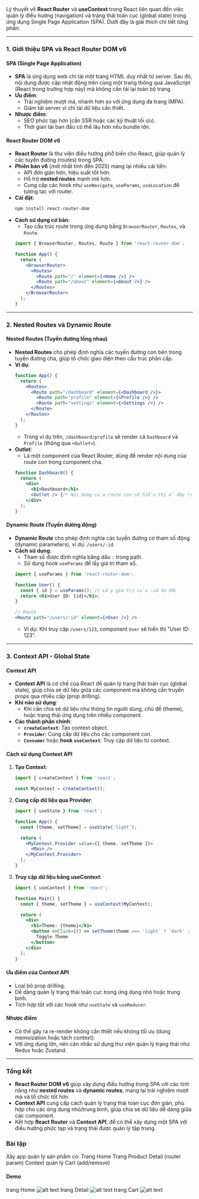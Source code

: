 Lý thuyết về **React Router** và **useContext** trong React liên quan đến việc quản lý điều hướng (navigation) và trạng thái toàn cục (global state) trong ứng dụng Single Page Application (SPA). Dưới đây là giải thích chi tiết từng phần:

---

### 1. **Giới thiệu SPA và React Router DOM v6**

#### **SPA (Single Page Application)**
- **SPA** là ứng dụng web chỉ tải một trang HTML duy nhất từ server. Sau đó, nội dung được cập nhật động trên cùng một trang thông qua JavaScript (React trong trường hợp này) mà không cần tải lại toàn bộ trang.
- **Ưu điểm**:
  - Trải nghiệm mượt mà, nhanh hơn so với ứng dụng đa trang (MPA).
  - Giảm tải server vì chỉ tải dữ liệu cần thiết.
- **Nhược điểm**:
  - SEO phức tạp hơn (cần SSR hoặc các kỹ thuật tối ưu).
  - Thời gian tải ban đầu có thể lâu hơn nếu bundle lớn.

#### **React Router DOM v6**
- **React Router** là thư viện điều hướng phổ biến cho React, giúp quản lý các tuyến đường (routes) trong SPA.
- **Phiên bản v6** (mới nhất tính đến 2025) mang lại nhiều cải tiến:
  - API đơn giản hơn, hiệu suất tốt hơn.
  - Hỗ trợ **nested routes** mạnh mẽ hơn.
  - Cung cấp các hook như `useNavigate`, `useParams`, `useLocation` để tương tác với router.
- **Cài đặt**:
  ```bash
  npm install react-router-dom
  ```
- **Cách sử dụng cơ bản**:
  - Tạo cấu trúc route trong ứng dụng bằng `BrowserRouter`, `Routes`, và `Route`.
  ```jsx
  import { BrowserRouter, Routes, Route } from 'react-router-dom';

  function App() {
    return (
      <BrowserRouter>
        <Routes>
          <Route path="/" element={<Home />} />
          <Route path="/about" element={<About />} />
        </Routes>
      </BrowserRouter>
    );
  }
  ```

---

### 2. **Nested Routes và Dynamic Route**

#### **Nested Routes (Tuyến đường lồng nhau)**
- **Nested Routes** cho phép định nghĩa các tuyến đường con bên trong tuyến đường cha, giúp tổ chức giao diện theo cấu trúc phân cấp.
- **Ví dụ**:
  ```jsx
  function App() {
    return (
      <Routes>
        <Route path="/dashboard" element={<Dashboard />}>
          <Route path="profile" element={<Profile />} />
          <Route path="settings" element={<Settings />} />
        </Route>
      </Routes>
    );
  }
  ```
  - Trong ví dụ trên, `/dashboard/profile` sẽ render cả `Dashboard` và `Profile` (thông qua `<Outlet>`).
- **Outlet**:
  - Là một component của React Router, dùng để render nội dung của route con trong component cha.
  ```jsx
  function Dashboard() {
    return (
      <div>
        <h1>Dashboard</h1>
        <Outlet /> {/* Nội dung của route con sẽ hiển thị ở đây */}
      </div>
    );
  }
  ```

#### **Dynamic Route (Tuyến đường động)**
- **Dynamic Route** cho phép định nghĩa các tuyến đường có tham số động (dynamic parameters), ví dụ: `/users/:id`.
- **Cách sử dụng**:
  - Tham số được định nghĩa bằng dấu `:` trong path.
  - Sử dụng hook `useParams` để lấy giá trị tham số.
  ```jsx
  import { useParams } from 'react-router-dom';

  function User() {
    const { id } = useParams(); // Lấy giá trị của :id từ URL
    return <h1>User ID: {id}</h1>;
  }

  // Route
  <Route path="/users/:id" element={<User />} />
  ```
  - Ví dụ: Khi truy cập `/users/123`, component `User` sẽ hiển thị "User ID: 123".

---

### 3. **Context API - Global State**

#### **Context API**
- **Context API** là cơ chế của React để quản lý trạng thái toàn cục (global state), giúp chia sẻ dữ liệu giữa các component mà không cần truyền props qua nhiều cấp (prop drilling).
- **Khi nào sử dụng**:
  - Khi cần chia sẻ dữ liệu như thông tin người dùng, chủ đề (theme), hoặc trạng thái ứng dụng trên nhiều component.
- **Các thành phần chính**:
  - **`createContext`**: Tạo context object.
  - **`Provider`**: Cung cấp dữ liệu cho các component con.
  - **`Consumer`** hoặc **hook `useContext`**: Truy cập dữ liệu từ context.

#### **Cách sử dụng Context API**
1. **Tạo Context**:
   ```jsx
   import { createContext } from 'react';

   const MyContext = createContext();
   ```

2. **Cung cấp dữ liệu qua Provider**:
   ```jsx
   import { useState } from 'react';

   function App() {
     const [theme, setTheme] = useState('light');

     return (
       <MyContext.Provider value={{ theme, setTheme }}>
         <Main />
       </MyContext.Provider>
     );
   }
   ```

3. **Truy cập dữ liệu bằng useContext**:
   ```jsx
   import { useContext } from 'react';

   function Main() {
     const { theme, setTheme } = useContext(MyContext);

     return (
       <div>
         <h1>Theme: {theme}</h1>
         <button onClick={() => setTheme(theme === 'light' ? 'dark' : 'light')}>
           Toggle Theme
         </button>
       </div>
     );
   }
   ```

#### **Ưu điểm của Context API**
- Loại bỏ prop drilling.
- Dễ dàng quản lý trạng thái toàn cục trong ứng dụng nhỏ hoặc trung bình.
- Tích hợp tốt với các hook như `useState` và `useReducer`.

#### **Nhược điểm**
- Có thể gây ra re-render không cần thiết nếu không tối ưu (dùng memoization hoặc tách context).
- Với ứng dụng lớn, nên cân nhắc sử dụng thư viện quản lý trạng thái như Redux hoặc Zustand.

---

### Tổng kết
- **React Router DOM v6** giúp xây dựng điều hướng trong SPA với các tính năng như **nested routes** và **dynamic routes**, mang lại trải nghiệm mượt mà và tổ chức tốt hơn.
- **Context API** cung cấp cách quản lý trạng thái toàn cục đơn giản, phù hợp cho các ứng dụng nhỏ/trung bình, giúp chia sẻ dữ liệu dễ dàng giữa các component.
- Kết hợp **React Router** và **Context API**, để có thể xây dựng một SPA với điều hướng phức tạp và trạng thái được quản lý tập trung.

### Bài tập
Xây app quản lý sản phẩm có:
Trang Home
Trang Product Detail (router param)
Context quản lý Cart (add/remove)
#### Demo
trang Home
![alt text](./screenshots/image-3.png)
trang Detail
![alt text](./screenshots/image-4.png)
trang Cart
![alt text](./screenshots/image-1.png)

